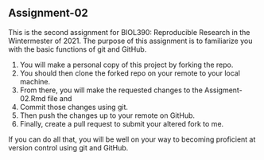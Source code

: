 ## Assignment-02
This is the second assignment for BIOL390: Reproducible Research in the Wintermester of 2021. The purpose of this assignment is to familiarize you with the basic functions of git and GitHub. 

1. You will make a personal copy of this project by forking the repo. 
2. You should then clone the forked repo on your remote to your local machine. 
3. From there, you will make the requested changes to the Assigment-02.Rmd file and 
4. Commit those changes using git. 
5. Then push the changes up to your remote on GitHub. 
6. Finally, create a pull request to submit your altered fork to me.

If you can do all that, you will be well on your way to becoming proficient at version control using git and GitHub.
